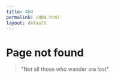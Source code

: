 ```yaml
---
title: 404
permalink: /404.html
layout: default
---
```


# Page not found

> "Not all those who wander are lost"